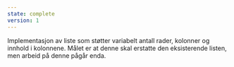 ```yaml
---
state: complete
version: 1
---
```

Implementasjon av liste som støtter variabelt antall rader, kolonner og innhold i kolonnene. Målet er at denne skal erstatte den eksisterende listen, men arbeid på denne pågår enda.
